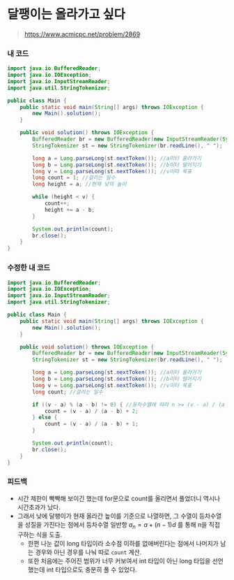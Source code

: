 # 달팽이는 올라가고 싶다

> https://www.acmicpc.net/problem/2869

### 내 코드

```java
import java.io.BufferedReader;
import java.io.IOException;
import java.io.InputStreamReader;
import java.util.StringTokenizer;

public class Main {
    public static void main(String[] args) throws IOException {
        new Main().solution();
    }

    public void solution() throws IOException {
        BufferedReader br = new BufferedReader(new InputStreamReader(System.in));
        StringTokenizer st = new StringTokenizer(br.readLine(), " ");

        long a = Long.parseLong(st.nextToken()); //a미터 올라가기
        long b = Long.parseLong(st.nextToken()); //b미터 떨어지기
        long v = Long.parseLong(st.nextToken()); //v미터 목표
        long count = 1; //걸리는 일수
        long height = a; //현재 낮의 높이

        while (height < v) {
            count++;
            height += a - b;
        }

        System.out.println(count);
        br.close();
    }
}
```

### 수정한 내 코드

```java
import java.io.BufferedReader;
import java.io.IOException;
import java.io.InputStreamReader;
import java.util.StringTokenizer;

public class Main {
    public static void main(String[] args) throws IOException {
        new Main().solution();
    }

    public void solution() throws IOException {
        BufferedReader br = new BufferedReader(new InputStreamReader(System.in));
        StringTokenizer st = new StringTokenizer(br.readLine(), " ");

        long a = Long.parseLong(st.nextToken()); //a미터 올라가기
        long b = Long.parseLong(st.nextToken()); //b미터 떨어지기
        long v = Long.parseLong(st.nextToken()); //v미터 목표
        long count; //걸리는 일수

        if ((v - a) % (a - b) != 0) { //등차수열에 따라 n >= (v - a) / (a - b) + 1 이 성립하는 최소값 n이 count
            count = (v - a) / (a - b) + 2;
        } else {
            count = (v - a) / (a - b) + 1;
        }

        System.out.println(count);
        br.close();
    }
}
```

### 피드백

- 시간 제한이 빡빡해 보이긴 했는데 for문으로 count를 올리면서 풀었더니 역시나 시간초과가 났다.
- 그래서 낮에 달팽이가 현재 올라간 높이를 기준으로 나열하면, 그 수열이 등차수열을 성질을 가진다는 점에서 등차수열 일반항 $a_n = a + (n-1)d$ 를 통해 n을 직접 구하는 식을 도출.
    - 한편 나눈 값이 long 타입이라 소수점 이하를 없애버린다는 점에서 나머지가 남는 경우와 아닌 경우를 나눠 따로 `count` 계산.
    - 또한 처음에는 주어진 범위가 너무 커보여서 int 타입이 아닌 long 타입을 선언했는데 int 타입으로도 충분히 풀 수 있었다.